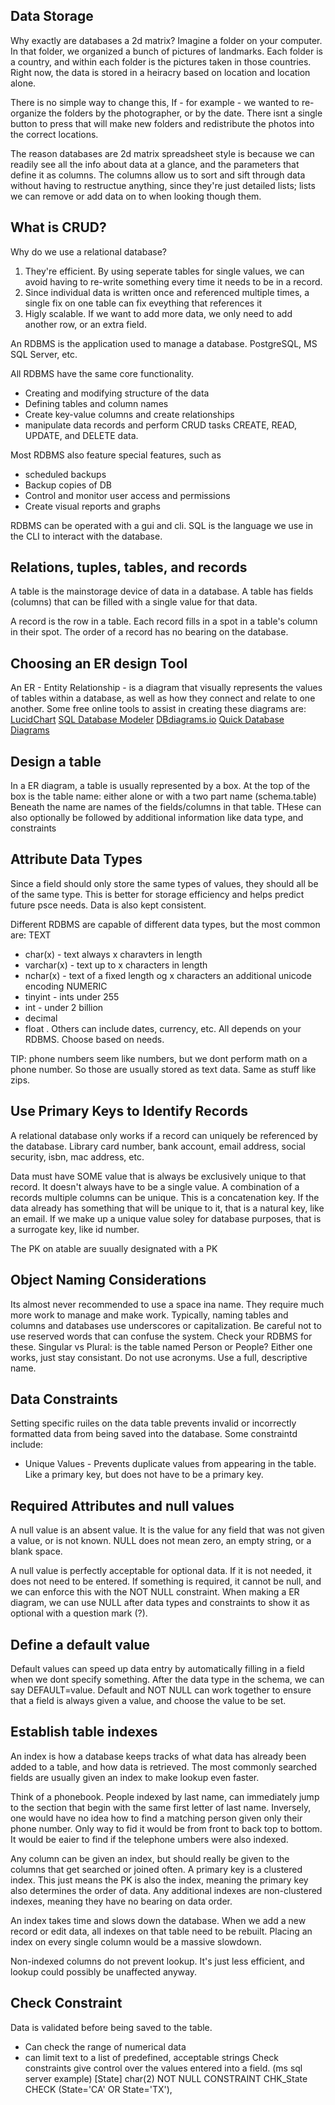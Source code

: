 ## Data Storage
Why exactly are databases a 2d matrix?
Imagine a folder on your computer.
In that folder, we organized a bunch of pictures of landmarks. Each folder is a country, and within each folder is the pictures taken in those countries.
Right now, the data is stored in a heiracry based on location and location alone.

There is no simple way to change this, If - for example - we wanted to re-organize the folders by the photographer, or by the date. There isnt a single button to press that will make new folders and redistribute the photos into the correct locations.

The reason databases are 2d matrix spreadsheet style is because we can readily see all the info about data at a glance, and the parameters that define it as columns.
The columns allow us to sort and sift through data without having to restructue anything, since they're just detailed lists; lists we can remove or add data on to when looking though them.

## What is CRUD?
Why do we use a relational database?
1. They're efficient. By using seperate tables for single values, we can avoid having to re-write something every time it needs to be in a record.
2. Since individual data is written once and referenced multiple times, a single fix on one table can fix eveything that references it
3. Higly scalable. If we want to add more data, we only need to add another row, or an extra field.

An RDBMS is the application used to manage a database. PostgreSQL, MS SQL Server, etc.

All RDBMS have the same core functionality.
- Creating and modifying structure of the data
- Defining tables and column names
- Create key-value columns and create relationships
- manipulate data records and perform CRUD tasks
CREATE, READ, UPDATE, and DELETE data.

Most RDBMS also feature special features, such as
- scheduled backups
- Backup copies of DB
- Control and monitor user access and permissions
- Create visual reports and graphs

RDBMS can be operated with a gui and cli. SQL is the language we use in the CLI to interact with the database.

## Relations, tuples, tables, and records
A table is the mainstorage device of data in a database. A table has fields (columns) that can be filled with a single value for that data.

A record is the row in a table. Each record fills in a spot in a table's column in their spot. The order of a record has no bearing on the database.

## Choosing an ER design Tool
An ER - Entity Relationship - is a diagram that visually represents the values of tables within a database, as well as how they connect and relate to one another.
Some free online tools to assist in creating these diagrams are:
[LucidChart](https://lucid.app/documents#/documents?folder_id=home)
[SQL Database Modeler](https://sqldbm.com/Home/)
[DBdiagrams.io](https://dbdiagram.io/home)
[Quick Database Diagrams](https://www.quickdatabasediagrams.com/)

## Design a table
In a ER diagram, a table is usually represented by a box. At the top of the box is the table name: either alone or with a two part name (schema.table)
Beneath the name are names of the fields/columns in that table. THese can also optionally be followed by additional information like data type, and constraints

## Attribute Data Types
Since a field should only store the same types of values, they should all be of the same type.
This is better for storage efficiency and helps predict future psce needs.
Data is also kept consistent.

Different RDBMS are capable of different data types, but the most common are:
TEXT
- char(x) - text always x charavters in length
- varchar(x) - text up to x characters in length
- nchar(x) - text of a fixed length og x characters an additional unicode encoding
NUMERIC
- tinyint - ints under 255
- int - under 2 billion
- decimal
- float
.
Others can include dates, currency, etc. All depends on your RDBMS. Choose based on needs.

TIP: phone numbers seem like numbers, but we dont perform math on a phone number. So those are usually stored as text data. Same as stuff like zips.

## Use Primary Keys to Identify Records
A relational database only works if a record can uniquely be referenced by the database. Library card number, bank account, email address, social security, isbn, mac address, etc.

Data must have SOME value that is always be exclusively unique to that record.
It doesn't always have to be a single value. A combination of a records multiple columns can be unique. This is a concatenation key.
If the data already has something that will be unique to it, that is a natural key, like an email.
If we make up a unique value soley for database purposes, that is a surrogate key, like id number.

The PK on  atable are suually designated with a PK

## Object Naming Considerations
Its almost never recommended to use a space ina name. They require much more work to manage and make work. Typically, naming tables and columns and databases use underscores or capitalization.
Be careful not to use reserved words that can confuse the system. Check your RDBMS for these.
Singular vs Plural: is the table named Person or People? Either one works, just stay consistant.
Do not use acronyms. Use a full, descriptive name.

## Data Constraints
Setting specific ruiles on the data table prevents invalid or incorrectly formatted data from being saved into the database.
Some constraintd include:
- Unique Values - Prevents duplicate values from appearing in the table. Like a primary key, but does not have to be a primary key.

## Required Attributes and null values
A null value is an absent value. It is the value for any field that was not given a value, or is not known. NULL does not mean zero, an empty string, or a blank space.

A null value is perfectly acceptable for optional data. If it is not needed, it does not need to be entered. If something is required, it cannot be null, and we can enforce this with the NOT NULL constraint. When making a ER diagram, we can use NULL after data types and constraints to show it as optional with a question mark (?).

## Define a default value
Default values can speed up data entry by automatically filling in a field when we dont specify something.
After the data type in the schema, we can say DEFAULT=value.
Default and NOT NULL can work together to ensure that a field is always given a value, and choose the value to be set.

## Establish table indexes
An index is how a database keeps tracks of what data has already been added to a table, and how data is retrieved.
The most commonly searched fields are usually given an index to make lookup even faster.

Think of a phonebook. People indexed by last name, can immediately jump to the section that begin with the same first letter of last name.
Inversely, one would have no idea how to find a matching person given only their phone number. Only way to fid it would be from front to back top to bottom.
It would be eaier to find if the telephone umbers were also indexed.

Any column can be given an index, but should really be given to the columns that get searched or joined often.
A primary key is a clustered index. This just means the PK is also the index, meaning the primary key also determines the order of data.
Any additional indexes are non-clustered indexes, meaning they have no bearing on data order.

An index takes time and slows down the database. When we add a new record or edit data, all indexes on that table need to be rebuilt. Placing an index on every single column would be a massive slowdown.

Non-indexed columns do not prevent lookup. It's just less efficient, and lookup could possibly be unaffected anyway.

## Check Constraint
Data is validated before being saved to the table.
- Can check the range of numerical data
- can limit text to a list of predefined, acceptable strings
Check constraints give control over the values entered into a field.
(ms sql server example)
[State] char(2) NOT NULL
CONSTRAINT CHK_State CHECK (State='CA' OR State='TX'),
